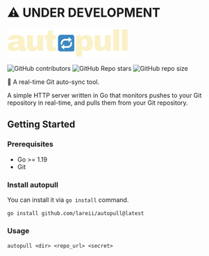 # ⚠️ UNDER DEVELOPMENT 

<img src="./assets/autopull.png">

![GitHub contributors](https://img.shields.io/github/contributors/lareii/autopull)
![GitHub Repo stars](https://img.shields.io/github/stars/lareii/autopull?color=yellow)
![GitHub repo size](https://img.shields.io/github/repo-size/lareii/autopull?color=limegreen)

🔄 A real-time Git auto-sync tool.

A simple HTTP server written in Go that monitors pushes to your Git repository in real-time, and pulls them from your Git repository.

## Getting Started
### Prerequisites
- Go >= 1.19
- Git

### Install autopull
You can install it via `go install` command.
```
go install github.com/lareii/autopull@latest
```
### Usage
```
autopull <dir> <repo_url> <secret>
```